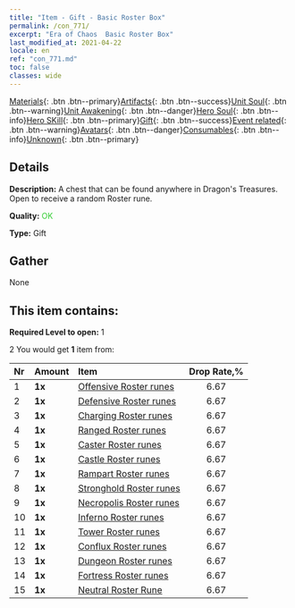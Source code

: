 ```yaml
---
title: "Item - Gift - Basic Roster Box"
permalink: /con_771/
excerpt: "Era of Chaos  Basic Roster Box"
last_modified_at: 2021-04-22
locale: en
ref: "con_771.md"
toc: false
classes: wide
---
```

 [Materials](/Items/){: .btn .btn--primary}[Artifacts](/Items/Artifacts/){: .btn .btn--success}[Unit Soul](/Items/UnitSoul/){: .btn .btn--warning}[Unit Awakening](/Items/UnitAwakening/){: .btn .btn--danger}[Hero Soul](/Items/HeroSoul/){: .btn .btn--info}[Hero SKill](/Items/HeroSkill/){: .btn .btn--primary}[Gift](/Items/Gift/){: .btn .btn--success}[Event related](/Items/Events/){: .btn .btn--warning}[Avatars](/Items/Avatars/){: .btn .btn--danger}[Consumables](/Items/Consumables/){: .btn .btn--info}[Unknown](/Items/Unknown/){: .btn .btn--primary}

## Details
 **Description:** A chest that can be found anywhere in Dragon's Treasures. Open to receive a random Roster rune.

 **Quality:** <span style="color: #32CD32">OK</span>

 **Type:** Gift

## Gather

  None

## This item contains:

 **Required Level to open:** 1

 2 You would get **1** item  from:

  | Nr | Amount |     Item    | Drop Rate,% |
  |:---|:-------|:------------|:---------:|
  | 1 |  **1x** | [Offensive Roster runes](/Items/con_734/) | 6.67 | 
  | 2 |  **1x** | [Defensive Roster runes](/Items/con_739/) | 6.67 | 
  | 3 |  **1x** | [Charging Roster runes](/Items/con_741/) | 6.67 | 
  | 4 |  **1x** | [Ranged Roster runes](/Items/con_742/) | 6.67 | 
  | 5 |  **1x** | [Caster Roster runes](/Items/con_746/) | 6.67 | 
  | 6 |  **1x** | [Castle Roster runes](/Items/con_752/) | 6.67 | 
  | 7 |  **1x** | [Rampart Roster runes](/Items/con_753/) | 6.67 | 
  | 8 |  **1x** | [Stronghold Roster runes](/Items/con_754/) | 6.67 | 
  | 9 |  **1x** | [Necropolis Roster runes](/Items/con_755/) | 6.67 | 
  | 10 |  **1x** | [Inferno Roster runes](/Items/con_777/) | 6.67 | 
  | 11 |  **1x** | [Tower Roster runes](/Items/con_785/) | 6.67 | 
  | 12 |  **1x** | [Conflux Roster runes](/Items/con_791/) | 6.67 | 
  | 13 |  **1x** | [Dungeon Roster runes](/Items/con_792/) | 6.67 | 
  | 14 |  **1x** | [Fortress Roster runes](/Items/con_818/) | 6.67 | 
  | 15 |  **1x** | [Neutral Roster Rune](/Items/con_869/) | 6.67 | 
